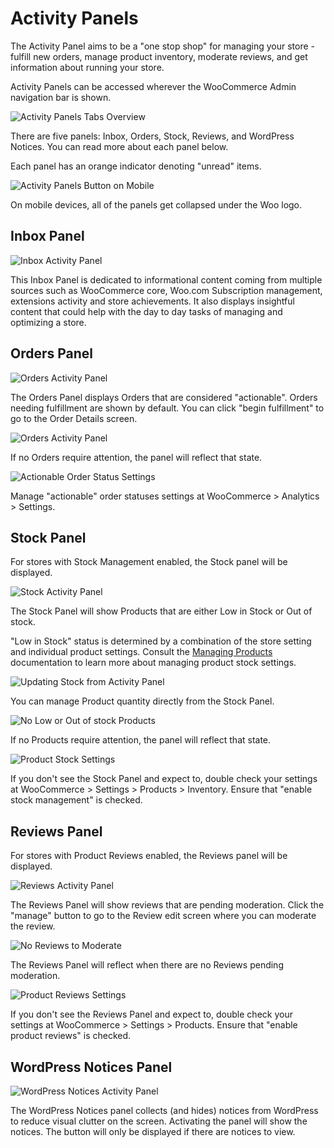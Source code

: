 # Activity Panels

The Activity Panel aims to be a "one stop shop" for managing your store - fulfill new orders, manage product inventory, moderate reviews, and get information about running your store.

Activity Panels can be accessed wherever the WooCommerce Admin navigation bar is shown.

![Activity Panels Tabs Overview](images/activity-panels-tabs.png)

There are five panels: Inbox, Orders, Stock, Reviews, and WordPress Notices. You can read more about each panel below.

Each panel has an orange indicator denoting "unread" items.

![Activity Panels Button on Mobile](images/activity-panels-mobile-view.png)

On mobile devices, all of the panels get collapsed under the Woo logo.

## Inbox Panel

![Inbox Activity Panel](images/activity-panels-inbox.png)

This Inbox Panel is dedicated to informational content coming from multiple sources such as WooCommerce core, Woo.com Subscription management, extensions activity and store achievements. It also displays insightful content that could help with the day to day tasks of managing and optimizing a store.

## Orders Panel

![Orders Activity Panel](images/activity-panels-orders.png)

The Orders Panel displays Orders that are considered "actionable". Orders needing fulfillment are shown by default. You can click "begin fulfillment" to go to the Order Details screen.

![Orders Activity Panel](images/activity-panels-orders-empty.png)

If no Orders require attention, the panel will reflect that state.

![Actionable Order Status Settings](images/activity-panels-orders-settings.png)

Manage "actionable" order statuses settings at WooCommerce > Analytics > Settings.

## Stock Panel

For stores with Stock Management enabled, the Stock panel will be displayed.

![Stock Activity Panel](images/activity-panels-stock.png)

The Stock Panel will show Products that are either Low in Stock or Out of stock.

"Low in Stock" status is determined by a combination of the store setting and individual product settings. Consult the [Managing Products](https://woo.com/document/managing-products/#inventory-tab) documentation to learn more about managing product stock settings.
 
![Updating Stock from Activity Panel](images/activity-panels-stock-update.png)

You can manage Product quantity directly from the Stock Panel.

![No Low or Out of stock Products](images/activity-panels-stock-empty.png)

If no Products require attention, the panel will reflect that state.

![Product Stock Settings](images/activity-panels-stock-settings.png)

If you don't see the Stock Panel and expect to, double check your settings at WooCommerce > Settings > Products > Inventory. Ensure that "enable stock management" is checked.

## Reviews Panel

For stores with Product Reviews enabled, the Reviews panel will be displayed.

![Reviews Activity Panel](images/activity-panels-reviews.png)

The Reviews Panel will show reviews that are pending moderation. Click the "manage" button to go to the Review edit screen where you can moderate the review.

![No Reviews to Moderate](images/activity-panels-reviews-empty.png)

The Reviews Panel will reflect when there are no Reviews pending moderation.

![Product Reviews Settings](images/activity-panels-reviews-settings.png)

If you don't see the Reviews Panel and expect to, double check your settings at WooCommerce > Settings > Products. Ensure that "enable product reviews" is checked.

## WordPress Notices Panel

![WordPress Notices Activity Panel](images/activity-panels-wp-notices.png)

The WordPress Notices panel collects (and hides) notices from WordPress to reduce visual clutter on the screen. Activating the panel will show the notices. The button will only be displayed if there are notices to view.

